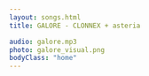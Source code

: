 ```yaml
---
layout: songs.html
title: GALORE - CLONNEX + asteria

audio: galore.mp3
photo: galore_visual.png
bodyClass: "home"
---
```



